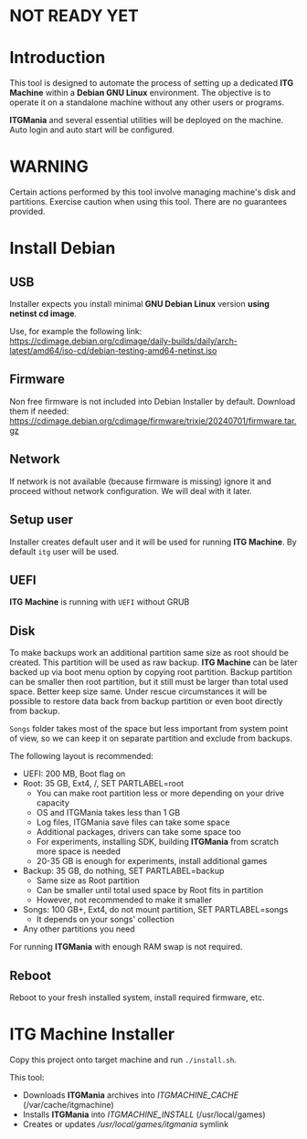 # NOT READY YET


# Introduction

This tool is designed to automate the process of setting up a
dedicated **ITG Machine** within a **Debian GNU Linux**
environment. The objective is to operate it on a standalone machine
without any other users or programs.

**ITGMania** and several essential utilities will be deployed on the
machine. Auto login and auto start will be configured.

# WARNING

Certain actions performed by this tool involve managing machine's disk
and partitions. Exercise caution when using this tool. There are no
guarantees provided.

# Install Debian

## USB

Installer expects you install minimal **GNU Debian Linux** version
**using netinst cd image**.

Use, for example the following link:
https://cdimage.debian.org/cdimage/daily-builds/daily/arch-latest/amd64/iso-cd/debian-testing-amd64-netinst.iso

## Firmware

Non free firmware is not included into Debian Installer by
default. Download them if needed:
https://cdimage.debian.org/cdimage/firmware/trixie/20240701/firmware.tar.gz

## Network

If network is not available (because firmware is missing) ignore it
and proceed without network configuration. We will deal with it later.

## Setup user

Installer creates default user and it will be used for running **ITG
Machine**.  By default `itg` user will be used.

## UEFI

**ITG Machine** is running with `UEFI` without GRUB

## Disk

To make backups work an additional partition same size as root should
be created.  This partition will be used as raw backup. **ITG
Machine** can be later backed up via boot menu option by copying root
partition. Backup partition can be smaller then root partition, but it
still must be larger than total used space. Better keep size same.
Under rescue circumstances it will be possible to restore data back
from backup partition or even boot directly from backup.

`Songs` folder takes most of the space but less important from system
point of view, so we can keep it on separate partition and exclude
from backups.

The following layout is recommended:

- UEFI: 200 MB, Boot flag on
- Root: 35 GB, Ext4, /, SET PARTLABEL=root
  - You can make root partition less or more depending on your drive capacity
  - OS and ITGMania takes less than 1 GB
  - Log files, ITGMania save files can take some space
  - Additional packages, drivers can take some space too
  - For experiments, installing SDK, building **ITGMania** from scratch more space is needed
  - 20-35 GB is enough for experiments, install additional games
- Backup: 35 GB, do nothing, SET PARTLABEL=backup
  - Same size as Root partition
  - Can be smaller until total used space by Root fits in partition
  - However, not recommended to make it smaller
- Songs: 100 GB+, Ext4, do not mount partition, SET PARTLABEL=songs
  - It depends on your songs' collection
- Any other partitions you need

For running **ITGMania** with enough RAM swap is not required.

## Reboot

Reboot to your fresh installed system, install required firmware, etc.



# ITG Machine Installer

Copy this project onto target machine and run `./install.sh`.


This tool:

- Downloads **ITGMania** archives into *ITGMACHINE_CACHE*
  (/var/cache/itgmachine)
- Installs **ITGMania** into *ITGMACHINE_INSTALL* (/usr/local/games)
- Creates or updates */usr/local/games/itgmania* symlink

